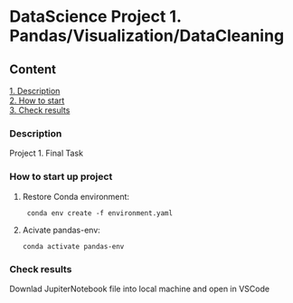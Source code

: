 # DataScience Project 1. Pandas/Visualization/DataCleaning

## Content  
[1. Description](.README.md#Description)  
[2. How to start](.README.md#How-to-start)  
[3. Check results](.README.md#Check-results)  

### Description    
Project 1. Final Task

### How to start up project    
 1. Restore Conda environment:
    ```
     conda env create -f environment.yaml
    ```

 2. Acivate pandas-env:
     ```
     conda activate pandas-env
     ```
 

### Check results
Downlad JupiterNotebook file into local machine and open in VSCode
